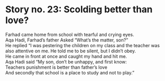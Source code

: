 Story no. 23: Scolding better than love?
========================================

Farhad came home from school with tearful and crying eyes.  
 Aqa Hadi, Farhad’s father Asked “What’s the matter, son?”  
 He replied “I was pestering the children on my class and the teacher
was also attentive on me. He told me to be silent, but I didn’t obey.  
 He came in front at once and caught my hand and hit me.  
 Aqa Hadi said “My son, don’t be unhappy, and first know:  
 Teachers punishment is better than father’s love  
 And secondly that school is a place to study and not to play.”


